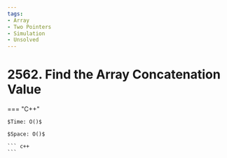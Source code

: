 ```yaml
---
tags:
- Array
- Two Pointers
- Simulation
- Unsolved
---
```



# 2562. Find the Array Concatenation Value

=== "C++"

    $Time: O()$

    $Space: O()$

    ``` c++
    ```